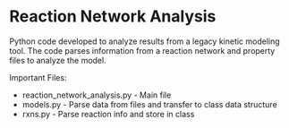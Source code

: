 # Reaction Network Analysis

Python code developed to analyze results from a legacy kinetic modeling tool. The code parses information from a reaction network and property files to analyze the model. 

Important Files:
  * reaction_network_analysis.py - Main file
  * models.py - Parse data from files and transfer to class data structure
  * rxns.py - Parse reaction info and store in class
